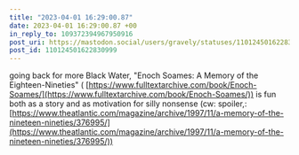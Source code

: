 ```yaml
---
title: "2023-04-01 16:29:00.87"
date: 2023-04-01 16:29:00.87 +00
in_reply_to: 109372394967950916
post_uri: https://mastodon.social/users/gravely/statuses/110124501622830999
post_id: 110124501622830999
---
```

going back for more Black Water, "Enoch Soames: A Memory of the Eighteen-Nineties" ( [https://www.fulltextarchive.com/book/Enoch-Soames/](https://www.fulltextarchive.com/book/Enoch-Soames/)) is fun both as a story and as motivation for silly nonsense (cw: spoiler,: [https://www.theatlantic.com/magazine/archive/1997/11/a-memory-of-the-nineteen-nineties/376995/](https://www.theatlantic.com/magazine/archive/1997/11/a-memory-of-the-nineteen-nineties/376995/))


